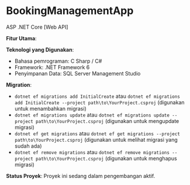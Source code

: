 # BookingManagementApp
ASP .NET Core [Web API]

**Fitur Utama**:
<!--
- Tambah, edit, dan hapus tugas dengan cepat.
- Prioritaskan tugas dengan kode warna.
- Tampilkan daftar tugas berdasarkan kategori atau tenggat waktu.
- Berbagi daftar tugas dengan orang lain untuk kolaborasi.
-->

**Teknologi yang Digunakan**:
- Bahasa pemrograman: C Sharp / C#
- Framework: .NET Framework 6
- Penyimpanan Data: SQL Server Management Studio

**Migration**:
- `dotnet ef migrations add InitialCreate` atau `dotnet ef migrations add InitialCreate --project path\to\YourProject.csproj` (digunakan untuk menambahkan migrasi)
- `dotnet ef migrations update` atau `dotnet ef migrations update --project path\to\YourProject.csproj` (digunakan untuk mengupdate migrasi)
- `dotnet ef get migrations` atau `dotnet ef get migrations --project path\to\YourProject.csproj` (digunakan untuk melihat migrasi yang sudah ada)
- `dotnet ef remove migrations` atau `dotnet ef remove migrations --project path\to\YourProject.csproj` (digunakan untuk menghapus migrasi)


**Status Proyek**: Proyek ini sedang dalam pengembangan aktif.
